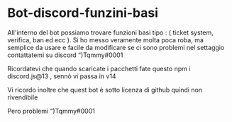 # Bot-discord-funzini-basi
All'interno del bot possiamo trovare funzioni basi tipo : ( ticket system, verifica, ban ed ecc ). Si ho messo veramente molta poca roba, ma semplice da usare e facile da modificare se ci sono problemi nel settaggio contattatemi su discord “)Tqmmy#0001


Ricordatevi che quando scaricate i pacchetti fate questo npm i discord.js@13 , sennò vi passa in v14

Vi ricordo inoltre che quest bot è sotto licenza di github quindi non rivendibile 



Pero problemi “)Tqmmy#0001
